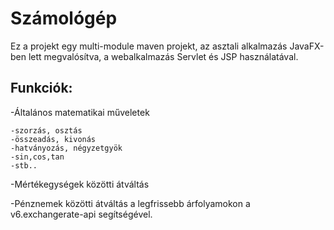 # Számológép
Ez a projekt egy multi-module maven projekt, az asztali alkalmazás JavaFX-ben lett megvalósítva, a webalkalmazás Servlet és JSP használatával.
## Funkciók:
 -Általános matematikai műveletek
 
    -szorzás, osztás
    -összeadás, kivonás
    -hatványozás, négyzetgyök
    -sin,cos,tan
    -stb..
 -Mértékegységek közötti átváltás
 
 -Pénznemek közötti átváltás a legfrissebb árfolyamokon a v6.exchangerate-api segítségével.
